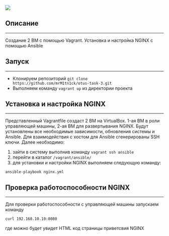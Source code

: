 <img src="https://velog.velcdn.com/images/lijahong/post/17d92501-2210-4efb-a26a-f1eea7233acc/image.png"/>

## Описание
---
Создание 2 ВМ с помощью Vagrant. 
Установка и настройка NGINX с помощью Ansible

## Запуск
---
- Клонируем репозиторий `git clone https://github.com/mrM1tn1ck/otus-task-3.git`
- Выполняем команду `vagrant up` из директории проекта

## Установка и настройка NGINX
---
Представленный Vagrantfile создаст 2 ВМ на VirtualBox. 
1-ая ВМ в роли управляющей машины, 2-ая ВМ для развертывания NGINX.
Будут установлены все необходимые зависимости, обновления системы и Ansible.
Для взаимодействия с хостом для Ansible сгенерированы SSH ключи. 
Далее необходимо:
1. зайти в систему выполнив команду `vagrant ssh ansible`
2. перейти в каталог `/vagrant/ansible/` 
3. для установки и настройки NGINX выполняем следующую команду:
```
ansible-playbook nginx.yml
```

## Проверка работоспособности NGINX
---
Для проверки работоспособности с управляющей машины запускаем команду
```
curl 192.168.10.10:8080
```
где можно будет увидет HTML код страницы приветсвия NGINX